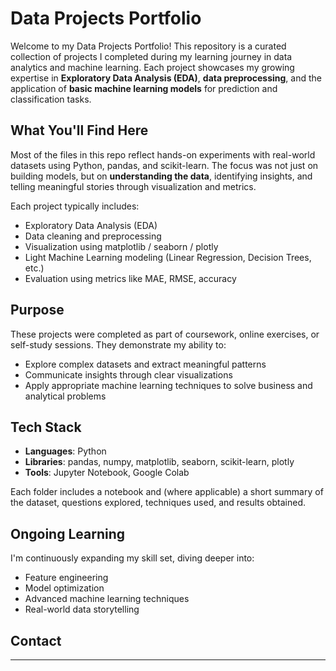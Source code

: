 # Data Projects Portfolio
Welcome to my Data Projects Portfolio!
This repository is a curated collection of projects I completed during my learning journey in data analytics and machine learning. Each project showcases my growing expertise in **Exploratory Data Analysis (EDA)**, **data preprocessing**, and the application of **basic machine learning models** for prediction and classification tasks.

##  What You'll Find Here

Most of the files in this repo reflect hands-on experiments with real-world datasets using Python, pandas, and scikit-learn. The focus was not just on building models, but on **understanding the data**, identifying insights, and telling meaningful stories through visualization and metrics.

Each project typically includes:

* Exploratory Data Analysis (EDA)
* Data cleaning and preprocessing
* Visualization using matplotlib / seaborn / plotly
* Light Machine Learning modeling (Linear Regression, Decision Trees, etc.)
* Evaluation using metrics like MAE, RMSE, accuracy

## Purpose

These projects were completed as part of coursework, online exercises, or self-study sessions.
They demonstrate my ability to:

* Explore complex datasets and extract meaningful patterns
* Communicate insights through clear visualizations
* Apply appropriate machine learning techniques to solve business and analytical problems

## Tech Stack

* **Languages**: Python
* **Libraries**: pandas, numpy, matplotlib, seaborn, scikit-learn, plotly
* **Tools**: Jupyter Notebook, Google Colab


Each folder includes a notebook and (where applicable) a short summary of the dataset, questions explored, techniques used, and results obtained.

## Ongoing Learning

I'm continuously expanding my skill set, diving deeper into:

* Feature engineering
* Model optimization
* Advanced machine learning techniques
* Real-world data storytelling

## Contact

---
